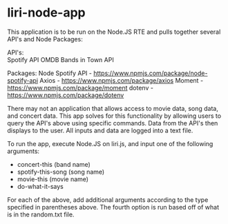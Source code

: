 # liri-node-app

This application is to be run on the Node.JS RTE and pulls together several API's and Node Packages:

API's:  
Spotify API
OMDB
Bands in Town API

Packages:
Node Spotify API - https://www.npmjs.com/package/node-spotify-api
Axios - https://www.npmjs.com/package/axios
Moment - https://www.npmjs.com/package/moment
dotenv - https://www.npmjs.com/package/dotenv

There may not an application that allows access to movie data, song data, and concert data.  This app solves for this functionality by allowing users to query the API's above using specific commands.  Data from the API's then displays to the user.  All inputs and data are logged into a text file.  

To run the app, execute Node.JS on liri.js, and input one of the following arguments:

- concert-this (band name)
- spotify-this-song (song name)
- movie-this (movie name)
- do-what-it-says

For each of the above, add additional arguments according to the type specified in parentheses above.  The fourth option is run based off of what is in the random.txt file.  

